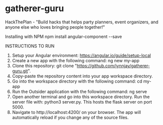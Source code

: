 # gatherer-guru
HackThePlan - "Build hacks that helps party planners, event organizers, and anyone else who loves bringing people together!"

Installing with NPM
npm install angular-component --save



INSTRUCTIONS TO RUN
1. Setup your Angular environment: https://angular.io/guide/setup-local
2. Create a new app with the following command: ng new my-app
3. Clone this repository: git clone "https://github.com/jynnjay/gatherer-guru.git". 
4. Copy-paste the repository content into your app workspace directory.
5. Go into the workspace directory with the following command: cd my-app
6. Run the Outsider application with the following command: ng serve
7. Open another terminal and go into this workspace directory. Run the server file with: python3 server.py. This hosts the flask server on port 5000.
8. Navigate to http://localhost:4200/ on your browser. The app will automatically reload if you change any of the source files.
